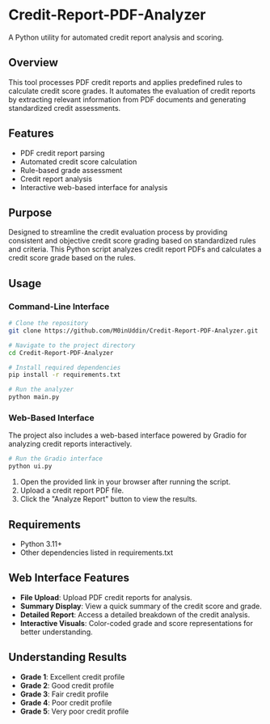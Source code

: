 # Credit-Report-PDF-Analyzer

A Python utility for automated credit report analysis and scoring.

## Overview

This tool processes PDF credit reports and applies predefined rules to calculate credit score grades. It automates the evaluation of credit reports by extracting relevant information from PDF documents and generating standardized credit assessments.

## Features

- PDF credit report parsing
- Automated credit score calculation
- Rule-based grade assessment
- Credit report analysis
- Interactive web-based interface for analysis

## Purpose

Designed to streamline the credit evaluation process by providing consistent and objective credit score grading based on standardized rules and criteria.
This Python script analyzes credit report PDFs and calculates a credit score grade based on the rules.

## Usage

### Command-Line Interface

```bash
# Clone the repository
git clone https://github.com/M0inUddin/Credit-Report-PDF-Analyzer.git

# Navigate to the project directory
cd Credit-Report-PDF-Analyzer

# Install required dependencies
pip install -r requirements.txt

# Run the analyzer
python main.py
```

### Web-Based Interface

The project also includes a web-based interface powered by Gradio for analyzing credit reports interactively.

```bash
# Run the Gradio interface
python ui.py
```

1. Open the provided link in your browser after running the script.
2. Upload a credit report PDF file.
3. Click the "Analyze Report" button to view the results.

## Requirements

- Python 3.11+
- Other dependencies listed in requirements.txt

## Web Interface Features

- **File Upload**: Upload PDF credit reports for analysis.
- **Summary Display**: View a quick summary of the credit score and grade.
- **Detailed Report**: Access a detailed breakdown of the credit analysis.
- **Interactive Visuals**: Color-coded grade and score representations for better understanding.

## Understanding Results

- **Grade 1**: Excellent credit profile
- **Grade 2**: Good credit profile
- **Grade 3**: Fair credit profile
- **Grade 4**: Poor credit profile
- **Grade 5**: Very poor credit profile
